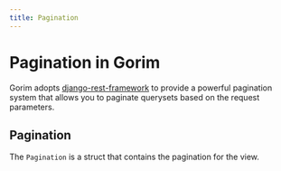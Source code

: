 ```yaml
---
title: Pagination
---
```


# Pagination in Gorim

Gorim adopts [django-rest-framework](https://www.django-rest-framework.org/api-guide/pagination/) to provide a powerful pagination system that allows you to paginate querysets based on the request parameters.

## Pagination

The `Pagination` is a struct that contains the pagination for the view.